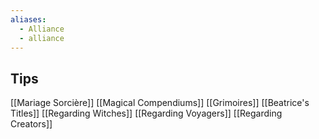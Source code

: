 ```yaml
---
aliases:
  - Alliance
  - alliance
---
```


## Tips
[[Mariage Sorcière]]
[[Magical Compendiums]]
[[Grimoires]]
[[Beatrice's Titles]]
[[Regarding Witches]]
[[Regarding Voyagers]]
[[Regarding Creators]]